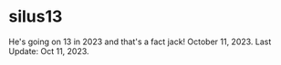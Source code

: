 # silus13
He's going on 13 in 2023 and that's a fact jack!  October 11, 2023.  Last Update: Oct 11, 2023.

